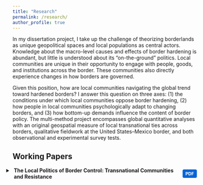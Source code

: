 ```yaml
---
title: "Research"
permalink: /research/
author_profile: true
---
```


In my dissertation project, I take up the challenge of theorizing borderlands as unique geopolitical spaces and local populations as central actors. Knowledge about the macro-level causes and effects of border hardening is abundant, but little is understood about its “on-the-ground” politics. Local communities are unique in their opportunity to engage with people, goods, and institutions across the border. These communities also directly experience changes in how borders are governed. 

Given this position, how are local communities navigating the global trend toward hardened borders? I answer this question on three axes: (1) the conditions under which local communities oppose border hardening, (2) how people in local communities psychologically adapt to changing borders, and (3) how bottom-up demands influence the content of border policy. The multi-method project encompasses global quantitative analyses with an original geospatial measure of local transnational ties across borders, qualitative fieldwork at the United States–Mexico border, and both observational and experimental survey tests.

## Working Papers

<div style="margin-bottom:1.5em;">

  <details>
    <summary style="cursor:pointer; font-weight:bold; list-style: disclosure-closed; display:list-item;">
      <div style="display:flex; align-items:center; justify-content:space-between; width:100%;">
        <span style="margin-left:0.25em;">
          The Local Politics of Border Control: Transnational Communities and Resistance
        </span>
        <a href="/files/resistance_coltman-cormier.pdf" download
           style="background-color:#0366d6; color:white; padding:4px 8px; font-size:0.85em; border-radius:4px; text-decoration:none; margin-left:10px; white-space:nowrap;">
           PDF
        </a>
      </div>
    </summary>
    <p>
      States are increasingly hardening borders. Scholars have dedicated substantial attention to this phenomenon, but little is known about its local politics. This study takes up the challenge of theorizing borderlands as unique geopolitical spaces and the communities therein as central actors. Transnational communities with cross-border ties depend on mobility, which disposes them to contest border hardening. This theory is tested and expanded via a mixed-methods design leveraging the coronavirus pandemic context in which most states closed their borders. Global quantitative analysis finds that transnationality predicts local protest against border closures. Interviews in two outlier communities that are highly transnational but did not resist a border closure show that its accommodation of border-related industries forestalled discontent. This indicates that selective border hardening, which accounts for local flows, is less likely to spark conflict. The findings point to local communities as a key actor in border politics deserving more attention.
    </p>
  </details>

</div>





